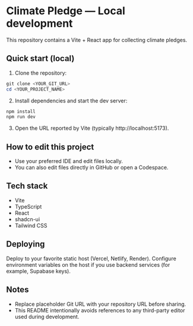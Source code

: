 # Climate Pledge — Local development

This repository contains a Vite + React app for collecting climate pledges.

## Quick start (local)

1. Clone the repository:

```powershell
git clone <YOUR_GIT_URL>
cd <YOUR_PROJECT_NAME>
```

2. Install dependencies and start the dev server:

```powershell
npm install
npm run dev
```

3. Open the URL reported by Vite (typically http://localhost:5173).

## How to edit this project

- Use your preferred IDE and edit files locally.
- You can also edit files directly in GitHub or open a Codespace.

## Tech stack

- Vite
- TypeScript
- React
- shadcn-ui
- Tailwind CSS

## Deploying

Deploy to your favorite static host (Vercel, Netlify, Render). Configure environment variables on the host if you use backend services (for example, Supabase keys).

## Notes

- Replace placeholder Git URL with your repository URL before sharing.
- This README intentionally avoids references to any third-party editor used during development.
